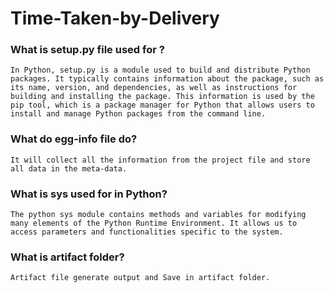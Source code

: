 # Time-Taken-by-Delivery

### What is setup.py file used for ?
```
In Python, setup.py is a module used to build and distribute Python packages. It typically contains information about the package, such as its name, version, and dependencies, as well as instructions for building and installing the package. This information is used by the pip tool, which is a package manager for Python that allows users to install and manage Python packages from the command line.
```

### What do egg-info file do?
```
It will collect all the information from the project file and store all data in the meta-data.
```

### What is sys used for in Python?
```
The python sys module contains methods and variables for modifying many elements of the Python Runtime Environment. It allows us to access parameters and functionalities specific to the system.
```
### What is artifact folder?
```
Artifact file generate output and Save in artifact folder.
```
